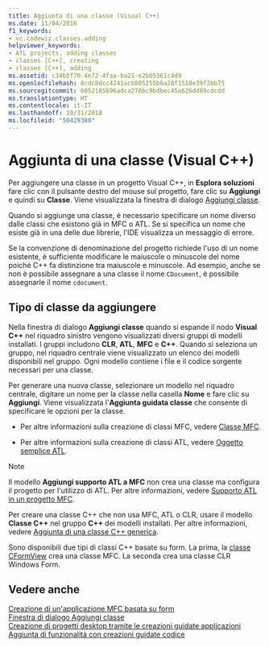 ```yaml
---
title: Aggiunta di una classe (Visual C++)
ms.date: 11/04/2016
f1_keywords:
- vc.codewiz.classes.adding
helpviewer_keywords:
- ATL projects, adding classes
- classes [C++], creating
- classes [C++], adding
ms.assetid: c34b5f70-4e72-4faa-ba21-e2b05361c4d9
ms.openlocfilehash: 8cdc8dcc4241acb805255b6a28f1518e39f2bb75
ms.sourcegitcommit: 6052185696adca270bc9bdbec45a626dd89cdcdd
ms.translationtype: HT
ms.contentlocale: it-IT
ms.lasthandoff: 10/31/2018
ms.locfileid: "50429380"
---
```

# <a name="adding-a-class-visual-c"></a>Aggiunta di una classe (Visual C++)

Per aggiungere una classe in un progetto Visual C++, in **Esplora soluzioni** fare clic con il pulsante destro del mouse sul progetto, fare clic su **Aggiungi** e quindi su **Classe**. Viene visualizzata la finestra di dialogo [Aggiungi classe](../ide/add-class-dialog-box.md).

Quando si aggiunge una classe, è necessario specificare un nome diverso dalle classi che esistono già in MFC o ATL. Se si specifica un nome che esiste già in una delle due librerie, l'IDE visualizza un messaggio di errore.

Se la convenzione di denominazione del progetto richiede l'uso di un nome esistente, è sufficiente modificare le maiuscole o minuscole del nome poiché C++ fa distinzione tra maiuscole e minuscole. Ad esempio, anche se non è possibile assegnare a una classe il nome `CDocument`, è possibile assegnarle il nome `cdocument`.

## <a name="what-kind-of-class-do-you-want-to-add"></a>Tipo di classe da aggiungere

Nella finestra di dialogo **Aggiungi classe** quando si espande il nodo **Visual C++** nel riquadro sinistro vengono visualizzati diversi gruppi di modelli installati. I gruppi includono **CLR**, **ATL**, **MFC** e **C++**. Quando si seleziona un gruppo, nel riquadro centrale viene visualizzato un elenco dei modelli disponibili nel gruppo. Ogni modello contiene i file e il codice sorgente necessari per una classe.

Per generare una nuova classe, selezionare un modello nel riquadro centrale, digitare un nome per la classe nella casella **Nome** e fare clic su **Aggiungi**. Viene visualizzata l'**Aggiunta guidata classe** che consente di specificare le opzioni per la classe.

- Per altre informazioni sulla creazione di classi MFC, vedere [Classe MFC](../mfc/reference/adding-an-mfc-class.md).

- Per altre informazioni sulla creazione di classi ATL, vedere [Oggetto semplice ATL](../atl/reference/adding-an-atl-simple-object.md).

> [!NOTE]
>  Il modello **Aggiungi supporto ATL a MFC** non crea una classe ma configura il progetto per l'utilizzo di ATL. Per altre informazioni, vedere [Supporto ATL in un progetto MFC](../mfc/reference/adding-atl-support-to-your-mfc-project.md).

Per creare una classe C++ che non usa MFC, ATL o CLR, usare il modello **Classe C++** nel gruppo **C++** dei modelli installati. Per altre informazioni, vedere [Aggiunta di una classe C++ generica](../ide/adding-a-generic-cpp-class.md).

Sono disponibili due tipi di classi C++ basate su form. La prima, la [classe CFormView](../mfc/reference/cformview-class.md) crea una classe MFC. La seconda crea una classe CLR Windows Form.

## <a name="see-also"></a>Vedere anche

[Creazione di un'applicazione MFC basata su form](../mfc/reference/creating-a-forms-based-mfc-application.md)<br>
[Finestra di dialogo Aggiungi classe](../ide/add-class-dialog-box.md)<br>
[Creazione di progetti desktop tramite le creazioni guidate applicazioni](../ide/creating-desktop-projects-by-using-application-wizards.md)<br>
[Aggiunta di funzionalità con creazioni guidate codice](../ide/adding-functionality-with-code-wizards-cpp.md)